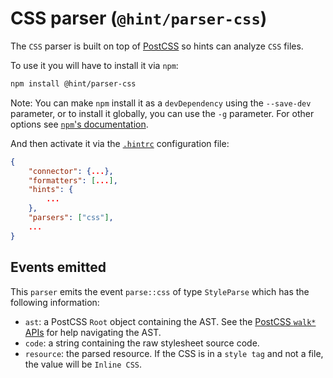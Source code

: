 # CSS parser (`@hint/parser-css`)

The `CSS` parser is built on top of [PostCSS][postcss] so hints can
analyze `CSS` files.

To use it you will have to install it via `npm`:

```bash
npm install @hint/parser-css
```

Note: You can make `npm` install it as a `devDependency` using the
`--save-dev` parameter, or to install it globally, you can use the
`-g` parameter. For other options see [`npm`'s
documentation](https://docs.npmjs.com/cli/install).

And then activate it via the [`.hintrc`][hintrc] configuration file:

```json
{
    "connector": {...},
    "formatters": [...],
    "hints": {
        ...
    },
    "parsers": ["css"],
    ...
}
```

## Events emitted

This `parser` emits the event `parse::css` of type `StyleParse`
which has the following information:

* `ast`: a PostCSS `Root` object containing the AST.
  See the [PostCSS `walk*` APIs][postcss-walk] for help navigating the AST.
* `code`: a string containing the raw stylesheet source code.
* `resource`: the parsed resource. If the CSS is in a `style tag`
  and not a file, the value will be `Inline CSS`.

<!-- Link labels: -->

[hintrc]: https://webhint.io/docs/user-guide/further-configuration/hintrc-formats/
[postcss]: https://postcss.org/
[postcss-walk]: https://api.postcss.org/Container.html#walk
